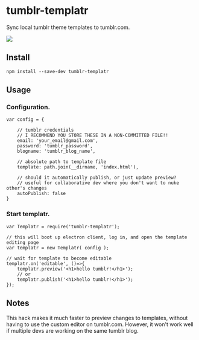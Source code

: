 # tumblr-templatr
Sync local tumblr theme templates to tumblr.com. 

![](https://positlabs.github.io/tumblr-templatr/assets/imgs/templatr-infographic.jpg)


## Install
`npm install --save-dev tumblr-templatr`


## Usage

### Configuration.

```
var config = {

	// tumblr credentials
	// I RECOMMEND YOU STORE THESE IN A NON-COMMITTED FILE!!
	email: 'your_email@gmail.com',
	password: 'tumblr_password',
	blogname: 'tumblr_blog_name',

	// absolute path to template file
	template: path.join(__dirname, 'index.html'),

	// should it automatically publish, or just update preview?
	// useful for collaborative dev where you don't want to nuke other's changes
	autoPublish: false
}
```


### Start templatr.


```
var Templatr = require('tumblr-templatr');

// this will boot up electron client, log in, and open the template editing page
var templatr = new Templatr( config );

// wait for template to become editable
templatr.on('editable', ()=>{
	templatr.preview('<h1>hello tumblr!</h1>');
	// or
	templatr.publish('<h1>hello tumblr!</h1>');
});
```


## Notes

This hack makes it much faster to preview changes to templates, without having to use the custom editor on tumblr.com. However, it won't work well if multiple devs are working on the same tumblr blog. 
